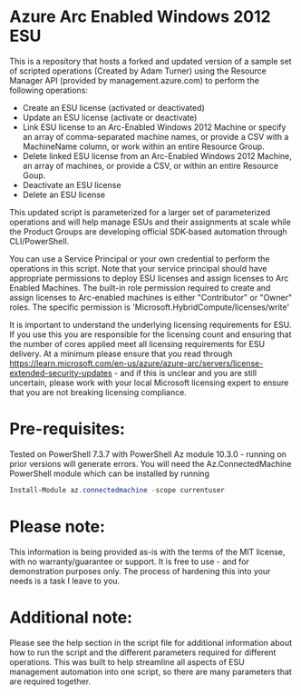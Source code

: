 # Azure Arc Enabled Windows 2012 ESU
This is a repository that hosts a forked and updated version of a sample set of scripted operations (Created by Adam Turner) using the Resource Manager API (provided by management.azure.com) to perform the following operations:
+ Create an ESU license (activated or deactivated)
+ Update an ESU license (activate or deactivate)
+ Link ESU license to an Arc-Enabled Windows 2012 Machine or specify an array of comma-separated machine names, or provide a CSV with a MachineName column, or work within an entire Resource Group.
+ Delete linked ESU license from an Arc-Enabled Windows 2012 Machine, an array of machines, or provide a CSV, or within an entire Resource Goup.
+ Deactivate an ESU license
+ Delete an ESU license

This updated script is parameterized for a larger set of parameterized operations and will help manage ESUs and their assignments at scale while the Product Groups are developing official SDK-based automation through CLI/PowerShell.

You can use a Service Principal or your own credential to perform the operations in this script.  Note that your service principal should have appropriate permissions to deploy ESU licenses and assign licenses to Arc Enabled Machines.  The built-in role permission required to create and assign licenses to Arc-enabled machines is either "Contributor" or "Owner" roles.  The specific permission is 'Microsoft.HybridCompute/licenses/write'

It is important to understand the underlying licensing requirements for ESU.  If you use this you are responsible for the licensing count and ensuring that the number of cores applied meet all licensing requirements for ESU delivery.  At a minimum please ensure that you read through https://learn.microsoft.com/en-us/azure/azure-arc/servers/license-extended-security-updates - and if this is unclear and you are still uncertain, please work with your local Microsoft licensing expert to ensure that you are not breaking licensing compliance.

# Pre-requisites:
Tested on PowerShell 7.3.7 with PowerShell Az module 10.3.0 - running on prior versions will generate errors.
You will need the Az.ConnectedMachine PowerShell module which can be installed by running
```powershell
Install-Module az.connectedmachine -scope currentuser
```

# Please note:
This information is being provided as-is with the terms of the MIT license, with no warranty/guarantee or support.  It is free to use - and for demonstration purposes only.  The process of hardening this into your needs is a task I leave to you.

# Additional note:
Please see the help section in the script file for additional information about how to run the script and the different parameters required for different operations.  This was built to help streamline all aspects of ESU management automation into one script, so there are many parameters that are required together.

